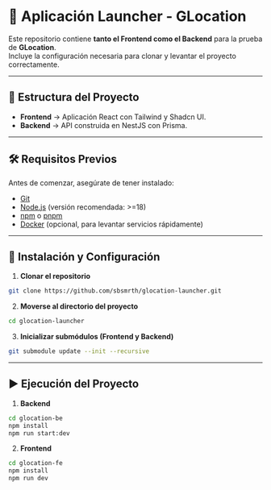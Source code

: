 # 🚀 Aplicación Launcher - GLocation

Este repositorio contiene **tanto el Frontend como el Backend** para la prueba de **GLocation**.  
Incluye la configuración necesaria para clonar y levantar el proyecto correctamente.

---

## 📂 Estructura del Proyecto

- **Frontend** → Aplicación React con Tailwind y Shadcn UI.  
- **Backend** → API construida en NestJS con Prisma.

---

## 🛠️ Requisitos Previos

Antes de comenzar, asegúrate de tener instalado:

- [Git](https://git-scm.com/)
- [Node.js](https://nodejs.org/) (versión recomendada: >=18)
- [npm](https://www.npmjs.com/) o [pnpm](https://pnpm.io/)
- [Docker](https://www.docker.com/) (opcional, para levantar servicios rápidamente)

---

## 🚀 Instalación y Configuración

1. **Clonar el repositorio**

```bash
git clone https://github.com/sbsmrth/glocation-launcher.git
```

2. **Moverse al directorio del proyecto**

```bash
cd glocation-launcher
```

3. **Inicializar submódulos (Frontend y Backend)**

```bash
git submodule update --init --recursive
```

---

## ▶️ Ejecución del Proyecto

1. **Backend**

```bash
cd glocation-be
npm install
npm run start:dev
```

2. **Frontend**

```bash
cd glocation-fe
npm install
npm run dev
```
